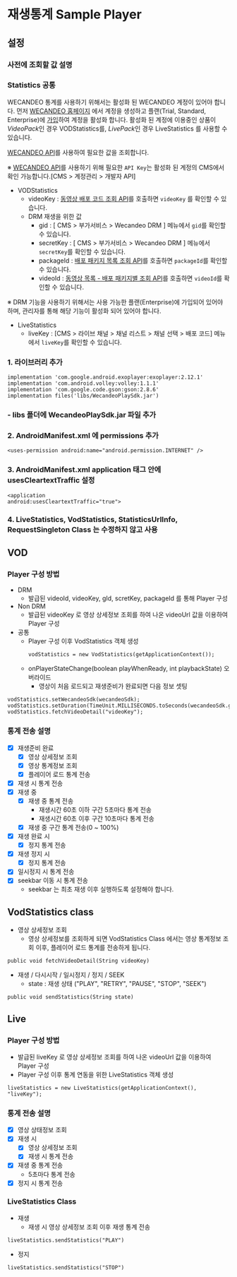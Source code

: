 # 재생통계 Sample Player

## **설정**

### 사전에 조회할 값 설명
### Statistics 공통
WECANDEO 통계를 사용하기 위해서는 활성화 된 WECANDEO 계정이 있어야 합니다.
먼저 [WECANDEO 홈페이지](https://www.wecandeo.com/) 에서 계정을 생성하고 플랜(Trial, Standard, Enterprise)에 [가입](https://www.wecandeo.com/pricing/videopack/edition/)하여 계정을 활성화 합니다.
활성화 된 계정에 이용중인 상품이 *VideoPack*인 경우 VODStatistics를, *LivePack*인 경우 LiveStatistics 를 사용할 수 있습니다.

[WECANDEO API](https://support.wecandeo.com/#apis)를 사용하여 필요한 값을 조회합니다.

※ [WECANDEO API](https://support.wecandeo.com/#apis)를 사용하기 위해 필요한 `API Key`는 활성화 된 계정의 CMS에서 확인 가능합니다.[CMS > 계정관리 > 개발자 API]

- VODStatistics
  - videoKey : [동영상 배포 코드 조회 API](https://support.wecandeo.com/reference/videopack-api-video-data-retrieve-video-pub-code)를 호출하면 `videoKey` 를 확인할 수 있습니다.
  - DRM 재생을 위한 값
    - gid : [ CMS > 부가서비스 > Wecandeo DRM ] 메뉴에서 `gid`를 확인할 수 있습니다.
    - secretKey : [ CMS > 부가서비스 > Wecandeo DRM ] 메뉴에서 `secretKey`를 확인할 수 있습니다.
    - packageId : [배포 패키지 목록 조회 API](https://support.wecandeo.com/reference/videopack-api-package-package-list)를 호출하면 `packageId`를 확인할 수 있습니다.
    - videoId : [동영상 목록 - 배포 패키지별 조회 API](https://support.wecandeo.com/reference/videopack-api-video-data-retrieve-video-list-package)를 호출하면 `videoId`를 확인할 수 있습니다.

※ DRM 기능을 사용하기 위해서는 사용 가능한 플랜(Enterprise)에 가입되어 있어야 하며, 관리자를 통해 해당 기능이 활성화 되어 있어야 합니다.

- LiveStatistics
  - liveKey : [CMS > 라이브 채널 > 채널 리스트 > 채널 선택 > 배포 코드] 메뉴에서 `liveKey`를 확인할 수 있습니다.


### 1. 라이브러리 추가
    implementation 'com.google.android.exoplayer:exoplayer:2.12.1'
    implementation 'com.android.volley:volley:1.1.1'
    implementation 'com.google.code.gson:gson:2.8.6'
    implementation files('libs/WecandeoPlaySdk.jar')

### - libs 폴더에 WecandeoPlaySdk.jar 파일 추가 

### 2. AndroidManifest.xml 에 permissions 추가
```
<uses-permission android:name="android.permission.INTERNET" />
```

### 3. AndroidManifest.xml application 태그 안에 usesCleartextTraffic 설정
```
<application
android:usesCleartextTraffic="true">
```  

### 4. LiveStatistics, VodStatistics, StatisticsUrlInfo, RequestSingleton Class 는 수정하지 않고 사용

## VOD
### Player 구성 방법
- DRM
  - 발급된 videoId, videoKey, gId, scretKey, packageId 를 통해 Player 구성
- Non DRM
  - 발급된 videoKey 로 영상 상세정보 조회를 하여 나온 videoUrl 값을 이용하여 Player 구성
- 공통
  - Player 구성 이후 VodStatistics 객체 생성
     ```
    vodStatistics = new VodStatistics(getApplicationContext());
    ```
  - onPlayerStateChange(boolean playWhenReady, int playbackState) 오버라이드
    - 영상이 처음 로드되고 재생준비가 완료되면 다음 정보 셋팅
```
vodStatistics.setWecandeoSdk(wecandeoSdk);
vodStatistics.setDuration(TimeUnit.MILLISECONDS.toSeconds(wecandeoSdk.getPlayer().getDuration()));
vodStatistics.fetchVideoDetail("videoKey");
``` 

### 통계 전송 설명
- [x] 재생준비 완료
  - [x] 영상 상세정보 조회
  - [x] 영상 통계정보 조회
  - [x] 플레이어 로드 통계 전송
- [x] 재생 시 통계 전송
- [x] 재생 중
  - [x] 재생 중 통계 전송 
    - 재생시간 60초 이하 구간 5초마다 통계 전송
    - 재생시간 60초 이후 구간 10초마다 통계 전송
  - [x] 재생 중 구간 통계 전송(0 ~ 100%)
- [x] 재생 완료 시
  - [x] 정지 통계 전송
- [x] 재생 정지 시
  - [x] 정지 통계 전송
- [x] 일시정지 시 통계 전송
- [x] seekbar 이동 시 통계 전송
  - seekbar 는 최초 재생 이후 실행하도록 설정해야 합니다.

## VodStatistics class
-  영상 상세정보 조회
   - 영상 상세정보를 조회하게 되면 VodStatistics Class 에서는
영상 통계정보 조회 이후, 플레이어 로드 통계를 전송하게 됩니다.
```
public void fetchVideoDetail(String videoKey)
```
- 재생 / 다시시작 / 일시정지 / 정지 / SEEK
  - state : 재생 상태 ("PLAY", "RETRY", "PAUSE", "STOP", "SEEK")
```
public void sendStatistics(String state)
```

## Live
### Player 구성 방법
- 발급된 liveKey 로 영상 상세정보 조회를 하여 나온 videoUrl 값을 이용하여 Player 구성
- Player 구성 이후 통계 연동을 위한 LiveStatistics 객체 생성
```
liveStatistics = new LiveStatistics(getApplicationContext(), "liveKey");
```

### 통계 전송 설명
- [x] 영상 상태정보 조회
- [x] 재생 시
  - [x] 영상 상세정보 조회
  - [x] 재생 시 통계 전송
- [x] 재생 중 통계 전송
  - 5초마다 통계 전송
- [x] 정지 시 통계 전송

### LiveStatistics Class
- 재생
  - 재생 시 영상 상세정보 조회 이후 재생 통계 전송
```
liveStatistics.sendStatistics("PLAY")
```
- 정지
```
liveStatistics.sendStatistics("STOP")
```

